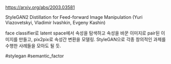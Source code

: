 https://arxiv.org/abs/2003.03581

StyleGAN2 Distillation for Feed-forward Image Manipulation (Yuri Viazovetskyi, Vladimir Ivashkin, Evgeny Kashin)

face classifier로 latent space에서 속성을 탐색하고 속성을 바꾼 이미지로 pair된 이미지를 만들고, pix2pix로 속성간 변환을 모델링. StyleGAN으로 각종 창의적인 과제를 수행한 사례들을 모아도 될 듯.

#stylegan #semantic_factor 